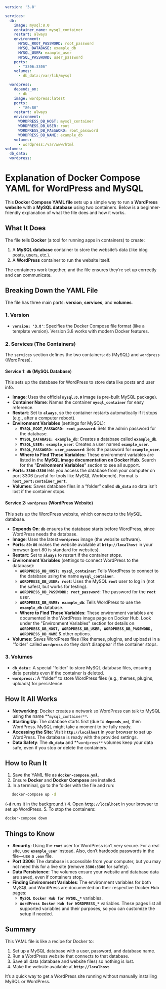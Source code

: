 <!-- @format -->

```yaml
version: '3.8'

services:
  db:
    image: mysql:8.0
    container_name: mysql_container
    restart: always
    environment:
      MYSQL_ROOT_PASSWORD: root_password
      MYSQL_DATABASE: example_db
      MYSQL_USER: example_user
      MYSQL_PASSWORD: user_password
    ports:
      - "3306:3306"
    volumes:
      - db_data:/var/lib/mysql

  wordpress:
    depends_on:
      - db
    image: wordpress:latest
    ports:
      - "80:80"
    restart: always
    environment:
      WORDPRESS_DB_HOST: mysql_container
      WORDPRESS_DB_USER: root
      WORDPRESS_DB_PASSWORD: root_password
      WORDPRESS_DB_NAME: example_db
    volumes:
      - wordpress:/var/www/html
volumes:
  db_data:
  wordpress:
```

# Explanation of Docker Compose YAML for WordPress and MySQL

This **Docker Compose YAML file** sets up a simple way to run a **WordPress website** with a **MySQL database** using two containers. Below is a beginner-friendly explanation of what the file does and how it works.

## What It Does

The file tells **Docker** (a tool for running apps in containers) to create:

1. A **MySQL database** container to store the website’s data (like blog posts, users, etc.).
2. A **WordPress** container to run the website itself.

The containers work together, and the file ensures they’re set up correctly and can communicate.

## Breaking Down the YAML File

The file has three main parts: **version**, **services**, and **volumes**.

### 1. Version

- **`version: '3.8'`**: Specifies the Docker Compose file format (like a template version). Version 3.8 works with modern Docker features.

### 2. Services (The Containers)

The `services` section defines the two containers: `db` (MySQL) and `wordpress` (WordPress).

#### Service 1: `db` (MySQL Database)

This sets up the database for WordPress to store data like posts and user info.

- **Image**: Uses the official **`mysql:8.0`** image (a pre-built MySQL package).
- **Container Name**: Names the container **`mysql_container`** for easy reference.
- **Restart**: Set to **`always`**, so the container restarts automatically if it stops (e.g., after a computer reboot).
- **Environment Variables** (settings for MySQL):
  - **`MYSQL_ROOT_PASSWORD: root_password`**: Sets the admin password for the database.
  - **`MYSQL_DATABASE: example_db`**: Creates a database called **`example_db`**.
  - **`MYSQL_USER: example_user`**: Creates a user named **`example_user`**.
  - **`MYSQL_PASSWORD: user_password`**: Sets the password for **`example_user`**.
  - **Where to Find These Variables:** These environment variables are listed in the **MySQL image documentation on Docker Hub**. Search for the "**Environment Variables**" section to see all support.
- **Ports**: **`3306:3306`** lets you access the database from your computer on port 3306 (useful for tools like MySQL Workbench). Format is **`host_port:container_port`**.
- **Volumes**: Saves database files in a “folder” called **`db_data`** so data isn’t lost if the container stops.

#### Service 2: **`wordpress`** (WordPress Website)

This sets up the WordPress website, which connects to the MySQL database.

- **Depends On**: **`db`** ensures the database starts before WordPress, since WordPress needs the database.
- **Image**: Uses the latest **`wordpress`** image (the website software).
- **Ports**: **`80:80`** makes the website available at **`http://localhost`** in your browser (port 80 is standard for websites).
- **Restart**: Set to **`always`** to restart if the container stops.
- **Environment Variables** (settings to connect WordPress to the database):
  - **`WORDPRESS_DB_HOST: mysql_container`**: Tells WordPress to connect to the database using the name **`mysql_container`**.
  - **`WORDPRESS_DB_USER: root`**: Uses the MySQL **`root`** user to log in (not the safest, but works for testing).
  - **`WORDPRESS_DB_PASSWORD: root_password`**: The password for the **`root`** user.
  - **`WORDPRESS_DB_NAME: example_db`**: Tells WordPress to use the **`example_db`** database.
  - **Where to Find These Variables**: These environment variables are documented in the WordPress image page on Docker Hub. Look under the "Environment Variables" section for details on **`WORDPRESS_DB_HOST, WORDPRESS_DB_USER, WORDPRESS_DB_PASSWORD, WORDPRESS_DB_NAME`** & other options.
- **Volumes**: Saves WordPress files (like themes, plugins, and uploads) in a “folder” called **`wordpress`** so they don’t disappear if the container stops.

### 3. Volumes

- **`db_data:`**: A special “folder” to store MySQL database files, ensuring data persists even if the container is deleted.
- **`wordpress:`**: A “folder” to store WordPress files (e.g., themes, plugins, uploads) for persistence.

## How It All Works

- **Networking**: Docker creates a network so WordPress can talk to MySQL using the name **`mysql_container**`.
- **Starting Up**: The database starts first (due to **`depends_on`**), then WordPress. MySQL might take a moment to be fully ready.
- **Accessing the Site**: Visit **`http://localhost`** in your browser to set up WordPress. The database is ready with the provided settings.
- **Data Safety**: The **`db_data`** and **`wordpress**` volumes keep your data safe, even if you stop or delete the containers.

## How to Run It

1. Save the YAML file as **`docker-compose.yml`**.
2. Ensure **Docker** and **Docker Compose** are installed.
3. In a terminal, go to the folder with the file and run:

```bash
   docker-compose up -d
```

(**`-d`** runs it in the background.) 4. Open **`http://localhost`** in your browser to set up WordPress. 5. To stop the containers:

```bash
docker-compose down
```

## Things to Know

- **Security**: Using the **`root`** user for WordPress isn’t very secure. For a real site, use **`example_user`** instead. Also, don’t hardcode passwords in the file—use a **`.env`** file.
- **Port 3306**: The database is accessible from your computer, but you may not need this for a live site (remove **`3306:3306`** for safety).
- **Data Persistence**: The volumes ensure your website and database data are saved, even if containers stop.
- **Finding Environment Variables**: The environment variables for both MySQL and WordPress are documented on their respective Docker Hub pages:
  - **`MySQL Docker Hub for MYSQL_*`** variables.
  - **`WordPress Docker Hub for WORDPRESS_*`** variables. These pages list all supported variables and their purposes, so you can customize the setup if needed.

## Summary

This YAML file is like a recipe for Docker to:

1. Set up a MySQL database with a user, password, and database name.
2. Run a WordPress website that connects to that database.
3. Save all data (database and website files) so nothing is lost.
4. Make the website available at **`http://localhost`**.

It’s a quick way to get a WordPress site running without manually installing MySQL or WordPress.
